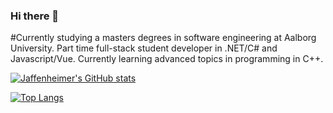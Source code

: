 ### Hi there 👋

#Currently studying a masters degrees in software engineering at Aalborg University. Part time full-stack student developer in .NET/C# and Javascript/Vue. Currently learning advanced topics in programming in C++.

[![Jaffenheimer's GitHub stats](https://github-readme-stats.vercel.app/api?username=Jaffenheimer&show_icons=true&theme=dracula)](https://github.com/anuraghazra/github-readme-stats)

[![Top Langs](https://github-readme-stats.vercel.app/api/top-langs/?username=Jaffenheimer&layout=compact&theme=dracula)](https://github.com/anuraghazra/github-readme-stats)
